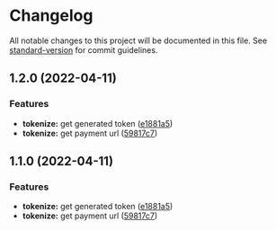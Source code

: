 # Changelog

All notable changes to this project will be documented in this file. See [standard-version](https://github.com/conventional-changelog/standard-version) for commit guidelines.

## 1.2.0 (2022-04-11)


### Features

* **tokenize:** get generated token ([e1881a5](https://github.com/lynvi/youcan-payment-nodejs-sdk/commit/e1881a57f059f31a89111199bc878886f74a3bed))
* **tokenize:** get payment url ([59817c7](https://github.com/lynvi/youcan-payment-nodejs-sdk/commit/59817c7d4e837ace75ac20e4f7d941f7426af1d5))

## 1.1.0 (2022-04-11)


### Features

* **tokenize:** get generated token ([e1881a5](https://github.com/lynvi/youcan-payment-nodejs-sdk/commit/e1881a57f059f31a89111199bc878886f74a3bed))
* **tokenize:** get payment url ([59817c7](https://github.com/lynvi/youcan-payment-nodejs-sdk/commit/59817c7d4e837ace75ac20e4f7d941f7426af1d5))
